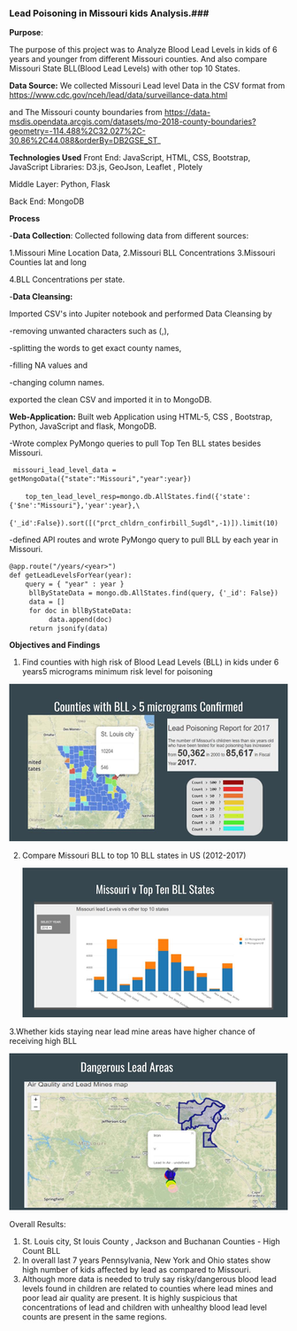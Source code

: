 ### Lead Poisoning in Missouri kids Analysis.###

**Purpose**: 

The purpose of this project was to Analyze Blood Lead Levels in kids of 6 years and younger from different Missouri counties.  And also compare Missouri State BLL(Blood Lead Levels)  with other top 10 States.

**Data Source:** We collected Missouri Lead level Data  in the CSV format  from https://www.cdc.gov/nceh/lead/data/surveillance-data.html

and The Missouri county boundaries from https://data-msdis.opendata.arcgis.com/datasets/mo-2018-county-boundaries?geometry=-114.488%2C32.027%2C-30.86%2C44.088&orderBy=DB2GSE_ST_

**Technologies Used**
Front End: JavaScript, HTML, CSS, Bootstrap, JavaScript Libraries: D3.js, GeoJson,  Leaflet , Plotely

Middle Layer: Python, Flask

Back End: MongoDB 

**Process**

-**Data Collection**: Collected following data from different sources: 

1.Missouri Mine Location Data,   2.Missouri BLL Concentrations 3.Missouri Counties lat and long 

4.BLL Concentrations per state. 

-**Data Cleansing:** 

Imported CSV's into Jupiter notebook and performed Data Cleansing by 

-removing unwanted characters such as (,),

-splitting the words to get exact county names, 

-filling NA values and

-changing column names. 

exported the clean CSV  and imported it in to MongoDB. 

**Web-Application:** Built web Application using HTML-5, CSS , Bootstrap, Python, JavaScript and flask, MongoDB. 

-Wrote complex PyMongo queries to pull Top Ten BLL states besides Missouri. 

   

```PyMongo
 missouri_lead_level_data = getMongoData({"state":"Missouri","year":year})

​    top_ten_lead_level_resp=mongo.db.AllStates.find({'state':{'$ne':"Missouri"},'year':year},\
      {'_id':False}).sort([("prct_chldrn_confirbill_5ugdl",-1)]).limit(10)
```

-defined API routes and wrote PyMongo query to pull BLL by each year in Missouri. 

```PyMongo
@app.route("/years/<year>")
def getLeadLevelsForYear(year):
	query = { "year" : year }
     bllByStateData = mongo.db.AllStates.find(query, {'_id': False})
     data = []
	 for doc in bllByStateData:
          data.append(doc)
     return jsonify(data)
```



**Objectives and Findings** 

1. Find counties with high risk of Blood Lead Levels (BLL) in kids under 6 years5 micrograms minimum risk level for poisoning

![](Images/BLLonMap.jpg)



2. Compare Missouri BLL to top 10 BLL states in US (2012-2017)

   ![](Images/TopTenBLLStates.jpg)



3.Whether kids staying near lead mine areas have higher chance of receiving high BLL

![](Images/BLLInAir.jpg)



Overall Results: 

1. St. Louis city, St louis County , Jackson and Buchanan Counties - High Count BLL
2. In overall last 7 years Pennsylvania, New York and Ohio states show high number of kids affected by lead as compared to Missouri.
3. Although more data is needed to truly say risky/dangerous blood lead levels found in children are related to counties where lead mines and poor lead air quality are present. It is highly suspicious that concentrations of lead and children with unhealthy blood lead level counts are present in the same regions. 
